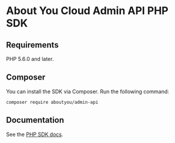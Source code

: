 # About You Cloud Admin API PHP SDK

## Requirements

PHP 5.6.0 and later.

## Composer

You can install the SDK via Composer. Run the following command:

`composer require aboutyou/admin-api`

## Documentation

See the [PHP SDK docs](https://resources.aboutyou.cloud/en/dev/adminapi/introduction).